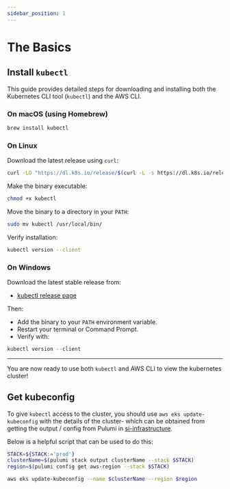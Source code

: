 ```yaml
---
sidebar_position: 1
---
```


# The Basics
## Install `kubectl` 

This guide provides detailed steps for downloading and installing both the Kubernetes CLI tool (`kubectl`) and the AWS CLI.

### On macOS (using Homebrew)

```bash
brew install kubectl
```

### On Linux

Download the latest release using `curl`:

```bash
curl -LO "https://dl.k8s.io/release/$(curl -L -s https://dl.k8s.io/release/stable.txt)/bin/linux/amd64/kubectl"
```

Make the binary executable:

```bash
chmod +x kubectl
```

Move the binary to a directory in your `PATH`:

```bash
sudo mv kubectl /usr/local/bin/
```

Verify installation:

```bash
kubectl version --client
```

### On Windows

Download the latest stable release from:
- [kubectl release page](https://kubernetes.io/docs/tasks/tools/#kubectl)

Then:
- Add the binary to your `PATH` environment variable.
- Restart your terminal or Command Prompt.
- Verify with:

```powershell
kubectl version --client
```

---

You are now ready to use both `kubectl` and AWS CLI to view the kubernetes cluster!

## Get kubeconfig
To give `kubectl` access to the cluster, you should use `aws eks update-kubeconfig` with the details of the cluster- which can be obtained from getting the output / config from Pulumi in [si-infrastructure](https://github.com/EducationNetworkGroup/si-infrastructure/).

Below is a helpful script that can be used to do this:

```bash title='aws-getkubeconfig.sh'
STACK=${STACK:='prod'}
clusterName=$(pulumi stack output clusterName --stack $STACK)
region=$(pulumi config get aws-region --stack $STACK)

aws eks update-kubeconfig --name $clusterName --region $region
```


